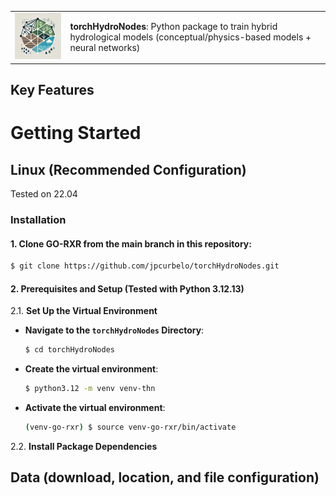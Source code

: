 <table>
  <tr>
    <td>
      <img src="docs/source/_static/img/torchhydronodes-logo.png" alt="torchHydroNodes Logo" title="Logo designed with the help of AI via OpenAI's tools" width="200">
    </td>
    <td>
      <strong>torchHydroNodes</strong>: Python package to train hybrid hydrological models (conceptual/physics-based models + neural networks)
    </td>
  </tr>
</table>

## Key Features

# Getting Started

## Linux (Recommended Configuration)

Tested on 22.04

### Installation

#### 1. Clone GO-RXR from the main branch in this repository:
```bash
$ git clone https://github.com/jpcurbelo/torchHydroNodes.git
```

#### 2. Prerequisites and Setup (Tested with Python 3.12.13)

2.1. **Set Up the Virtual Environment**


  - **Navigate to the `torchHydroNodes` Directory**:
    ```bash
    $ cd torchHydroNodes
    ```

   - **Create the virtual environment**:  

      ```bash
      $ python3.12 -m venv venv-thn
      ```

   - **Activate the virtual environment**:  

     ```bash
     (venv-go-rxr) $ source venv-go-rxr/bin/activate
     ```

2.2. **Install Package Dependencies**

  <!-- Install the required Python packages using `pip`:

  ```bash
  (venv-go-rxr) $ pip install .
  ``` -->


## Data (download, location, and file configuration)

